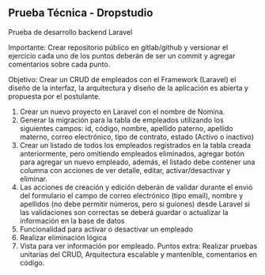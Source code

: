 ## Prueba Técnica - Dropstudio

Prueba de desarrollo backend Laravel

Importante:
Crear repositorio público en gitlab/github y versionar el ejercicio cada uno de los puntos deberán
de ser un commit y agregar comentarios sobre cada punto.

Objetivo: Crear un CRUD de empleados con el Framework (Laravel) el diseño de la interfaz, la
arquitectura y diseño de la aplicación es abierta y propuesta por el postulante.

1. Crear un nuevo proyecto en Laravel con el nombre de Nomina.
2. Generar la migración para la tabla de empleados utilizando los siguientes campos: id,
código, nombre, apellido paterno, apellido materno, correo electrónico, tipo de contrato, estado
(Activo o inactivo)
3. Crear un listado de todos los empleados registrados en la tabla creada anteriormente,
pero omitiendo empleados eliminados, agregar botón para agregar un nuevo empleado, además,
el listado debe contener una columna con acciones de ver detalle, editar, activar/desactivar y
eliminar.
4. Las acciones de creación y edición deberán de validar durante el envió del formulario el
campo de correo electrónico (tipo email), nombre y apellidos (no debe permitir números, pero si
guiones) desde Laravel si las validaciones son correctas se deberá guardar o actualizar la
información en la base de datos
5. Funcionalidad para activar o desactivar un empleado
6. Realizar eliminación lógica
7. Vista para ver información por empleado. Puntos extra: Realizar pruebas unitarias del
CRUD, Arquitectura escalable y mantenible, comentarios en código.